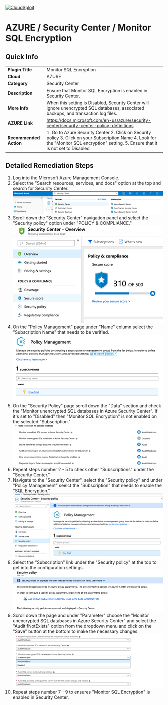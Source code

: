 [![CloudSploit](https://cloudsploit.com/img/logo-new-big-text-100.png "CloudSploit")](https://cloudsploit.com)

# AZURE / Security Center / Monitor SQL Encryption

## Quick Info

| | |
|-|-|
| **Plugin Title** | Monitor SQL Encryption |
| **Cloud** | AZURE |
| **Category** | Security Center |
| **Description** | Ensure that Monitor SQL Encryption is enabled in Security Center. |
| **More Info** | When this setting is Disabled, Security Center will ignore unencrypted SQL databases, associated backups, and transaction log files. |
| **AZURE Link** | https://docs.microsoft.com/en-us/azure/security-center/security-center-policy-definitions |
| **Recommended Action** | 1. Go to Azure Security Center 2. Click on Security policy 3. Click on your Subscription Name 4. Look for the "Monitor SQL encryption" setting. 5. Ensure that it is not set to Disabled |

## Detailed Remediation Steps

1. Log into the Microsoft Azure Management Console.
2. Select the "Search resources, services, and docs" option at the top and search for Security Center. </br> <img src="/resources/azure/securitycenter/monitor-sql-encryption/step2.png"/>
3. Scroll down the "Security Center" navigation panel and select the "Security policy" option under "POLICY & COMPLIANCE."</br> <img src="/resources/azure/securitycenter/monitor-sql-encryption/step3.png"/>
4. On the "Policy Management" page under "Name" column select the "Subscription Name" that needs to be verified.</br> <img src="/resources/azure/securitycenter/monitor-sql-encryption/step4.png"/>
5. On the "Security Policy" page scroll down the "Data" section and check the "Monitor unencrypted SQL databases in Azure Security Center". If it's set to "Disabled" then "Monitor SQL Encryption" is not enabled on the selected "Subscription."</br> <img src="/resources/azure/securitycenter/monitor-sql-encryption/step5.png"/>
6. Repeat steps number 2 - 5 to check other "Subscriptions" under the "Security Center."</br>
7. Navigate to the "Security Center", select the "Security policy" and under "Policy Management" seelct the "Subscription" that needs to enable the "SQL Encryption."</br> <img src="/resources/azure/securitycenter/monitor-sql-encryption/step7.png"/>
8. Select the "Subscription" link under the "Security policy" at the top to get into the configuration settings. </br> <img src="/resources/azure/securitycenter/monitor-sql-encryption/step8.png"/>
9. Scroll down the page and under "Parameter" choose the "Monitor unencrypted SQL databases in Azure Security Center" and select the "AuditIfNotExists" option from the dropdown menu and click on the "Save" button at the bottom to make the necessary changes.</br> <img src="/resources/azure/securitycenter/monitor-sql-encryption/step9.png"/>
10. Repeat steps number 7 - 9 to ensures "Monitor SQL Encryption" is enabled in Security Center.</br>
